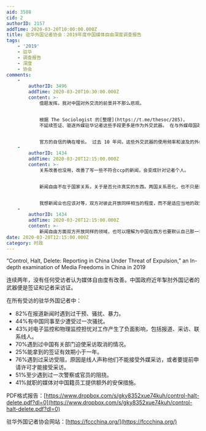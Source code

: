 ```yaml
---
aid: 3588
cid: 2
authorID: 2157
addTime: 2020-03-20T10:00:00.000Z
title: 驻华外国记者协会：2019年度中国媒体自由深度调查报告
tags:
    - '2019'
    - 驻华
    - 调查报告
    - 深度
    - 协会
comments:
    -
        authorID: 3496
        addTime: 2020-03-20T10:30:00.000Z
        content: >-
            借题发挥。我对中国对外交流的前景并不那么悲观。


            根据 The Sociologist 的[整理](https://t.me/thesoc/285)，
            不延续签证、驱逐外媒驻华记者这些手段更多是作为外交武器。 在与外媒母国政府的关系改善后，就可以恢复正常状态。


            官方的自信的确在增长。 过去 10 年间，这些外交武器的使用频率和波及的外媒记者人数都是前所未有的。
    -
        authorID: 1434
        addTime: 2020-03-20T12:15:00.000Z
        content: >-
            关系改善也没用，改善了写一些不符合ccp的新闻，会变成针对记者个人。


            新闻自由不在于国家关系，关于是否允许真实的东西。两国关系恶化，也不只是新闻界受到影响。但是不能说所有影响新闻自由的事情，全是国家关系。国家关系好，自由新闻也是不可以做的事情。而ccp就可以肆意在西方做。


            我想新闻业也应该对等，双方对彼此开放同样相当的程度，而不是适应当地的政策，这样任何国家跟中国比都是吃亏的。ccp可以在西方不停刊登批评指责西方的内容，而西方在华这个领域从来没有过。
    -
        authorID: 1434
        addTime: 2020-03-20T12:15:00.000Z
        content: >-
            新闻自由方面双方开放同样的领域，也可以理解为中国在西方也要默认自己那一套规则，那么就算是中国限制新闻自由，也可以理解，因为双方都一样。对等，才能更好。不然，就只是偏向中国而已。
date: 2020-03-20T12:15:00.000Z
category: 时政
---
```


“Control, Halt, Delete: Reporting in China Under Threat of Expulsion,” an In-depth examination of Media Freedoms in China in 2019

连续两年，没有任何受访者认为媒体自由度有改善。中国政府近年掣肘外国记者的武器便是签证和记者采访证。

在所有受访的驻华外国记者中：

*   82%在报道新闻时遇到过干预、骚扰、暴力。
*   44%有中国同事至少遭受过一次骚扰。
*   43%对电子监控和物理监控担忧对工作产生了负面影响，包括报道、采访、联系线人。
*   70%遇到过中国有关部门迫使采访取消的情况。
*   25%能拿到的签证有效期小于一年。
*   76%遇到过采访受阻，原因是线人声称他们不能接受外媒采访，或者要提前申请许可才能接受采访。
*   51%至少遇到过一次警察或官员的阻挠。
*   41%就职的媒体对中国籍员工提供额外的安保措施。

PDF格式报告：[https://www.dropbox.com/s/gky8352xue74kuh/control-halt-delete.pdf?dl=0](https://www.dropbox.com/s/gky8352xue74kuh/control-halt-delete.pdf?dl=0)

驻华外国记者协会网站：[https://fccchina.org/](https://fccchina.org/)
